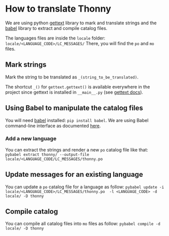 # How to translate Thonny

We are using python [gettext](https://docs.python.org/3/library/gettext.html) library to mark and translate strings and the  [babel](http://babel.pocoo.org/en/latest/) library to extract and compile catalog files.

The languages files are inside the `locale` folder: `locale/<LANGUAGE_CODE>/LC_MESSAGES/`
There, you will find the `po` and `mo` files.





## Mark strings
Mark the string to be translated as `_(string_to_be_translated)`.

The shortcut `_()` for `gettext.gettext()` is available everywhere in the project since gettext is installed in `__main__.py` (see [gettext docs](https://docs.python.org/3/library/gettext.html#localizing-your-application)).

## Using Babel to manipulate the catalog files
You will need [babel](http://babel.pocoo.org/en/latest/) installed: `pip install babel`.
We are using Babel command-line interface as documented [here](http://babel.pocoo.org/en/latest/cmdline.html).

### Add a new language
You can extract the strings and render a new `po` catalog file like that:
 `pybabel extract thonny/ --output-file locale/<LANGUAGE_CODE/LC_MESSAGES/thonny.po`

## Update messages for an existing language
You can update a `po` catalog file for a language as follow:
`pybabel update -i locale/<LANGUAGE_CODE>/LC_MESSAGES/thonny.po  -l <LANGUAGE_CODE> -d locale/ -D thonny`

## Compile catalog
You can compile all catalog files into `mo` files as follow:
`pybabel compile -d locale/ -D thonny`
